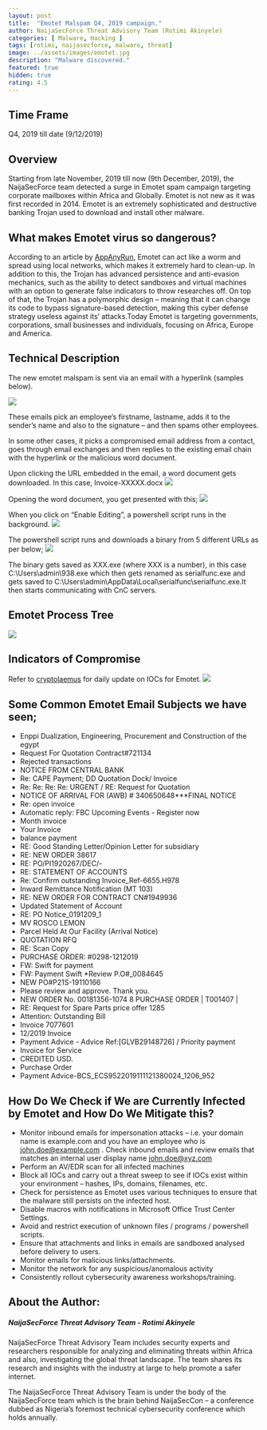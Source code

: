 ```yaml
---
layout: post
title:  "Emotet Malspam Q4, 2019 campaign."
author: NaijaSecForce Threat Advisory Team (Rotimi Akinyele)
categories: [ Malware, Hacking ]
tags: [rotimi, naijasecforce, malware, threat]
image: ../assets/images/emotet.jpg
description: "Malware discovered."
featured: true
hidden: true
rating: 4.5
---
```


## Time Frame
Q4, 2019 till date (9/12/2019)

## Overview
Starting from late November, 2019 till now (9th December, 2019), the NaijaSecForce team detected a surge in Emotet spam campaign targeting corporate mailboxes within Africa and Globally.
Emotet is not new as it was first recorded in 2014. Emotet is an extremely sophisticated and destructive banking Trojan used to download and install other malware. 

## What makes Emotet virus so dangerous? 
According to an article by [AppAnyRun](https://any.run/malware-trends/emotet), Emotet can act like a worm and spread using local networks, which makes it extremely hard to clean-up. In addition to this, the Trojan has advanced persistence and anti-evasion mechanics, such as the ability to detect sandboxes and virtual machines with an option to generate false indicators to throw researches off. On top of that, the Trojan has a polymorphic design – meaning that it can change its code to bypass signature-based detection, making this cyber defense strategy useless against its’ attacks.Today Emotet is targeting governments, corporations, small businesses and individuals, focusing on Africa, Europe and America.

## Technical Description
The new emotet malspam is sent via an email with a hyperlink (samples below).

![](../assets/images/emotet-malspam1.png)

These emails pick an employee’s firstname, lastname, adds it to the sender’s name and also to the signature – and then spams other employees.

In some other cases, it picks a compromised email address from a contact, goes through email exchanges and then replies to the existing email chain with the hyperlink or the malicious word document.

Upon clicking the URL embedded in the email, a word document gets downloaded. In this case, Invoice-XXXXX.docx
![](../assets/images/emotet-malspam2.png)

Opening the word document, you get presented with this;
![](../assets/images/emotet-malspam3.png)

When you click on “Enable Editing”, a powershell script runs in the background.
![](../assets/images/emotet-malspam4.png)

The powershell script runs and downloads a binary from 5 different URLs as per below;
![](../assets/images/emotet-malspam5.png)

The binary gets saved as XXX.exe (where XXX is a number), in this case C:\Users\admin\938.exe which then gets renamed as serialfunc.exe and gets saved to C:\Users\admin\AppData\Local\serialfunc\serialfunc.exe.It then starts communicating with CnC servers.

## Emotet Process Tree
![](../assets/images/emotet-malspam6.png)

## Indicators of Compromise
Refer to [cryptolaemus](https://paste.cryptolaemus.com/) for daily update on IOCs for Emotet.
![](../assets/images/emotet-malspam7.png)

## Some Common Emotet Email Subjects we have seen;
* Enppi Dualization, Engineering, Procurement and Construction of the egypt
* Request For Quotation Contract#721134
* Rejected transactions
* NOTICE FROM CENTRAL BANK
* Re: CAPE Payment; DD Quotation Dock/ Invoice
* Re: Re: Re: Re: URGENT / RE: Request for Quotation
* NOTICE OF ARRIVAL FOR (AWB) # 340650648***FINAL NOTICE
* Re: open invoice
* Automatic reply: FBC Upcoming Events - Register now
* Month invoice
* Your Invoice
* balance payment
* RE: Good Standing Letter/Opinion Letter for subsidiary
* RE: NEW ORDER 38617
* RE: PO/PI1920267/DEC/-
* RE: STATEMENT OF ACCOUNTS
* Re: Confirm outstanding Invoice_Ref-6655.H978
* Inward Remittance Notification (MT 103)
* RE: NEW ORDER FOR CONTRACT CN#1949936
* Updated Statement of Account
* RE: PO Notice_0191209_1
* MV ROSCO LEMON
* Parcel Held At Our Facility (Arrival Notice)
* QUOTATION RFQ
* RE: Scan Copy
* PURCHASE ORDER: #0298-1212019
* FW: Swift for payment
* FW: Payment Swift
*Review P.O#_0084645
* NEW PO#P21S-19110166
* Please review and approve. Thank you.
* NEW ORDER No. 00181356-1074
8 PURCHASE ORDER \| T001407 \|
* RE: Request for Spare Parts price offer 1285
* Attention: Outstanding Bill
* Invoice  7077601
* 12/2019 Invoice
* Payment Advice - Advice Ref:[GLVB29148726] / Priority payment
* Invoice for Service
* CREDITED USD.
* Purchase Order
* Payment Advice-BCS_ECS9522019111121380024_1206_952

## How Do We Check if We are Currently Infected by Emotet and How Do We Mitigate this?
* Monitor inbound emails for impersonation attacks – i.e. your domain name is example.com and you have an employee who is john.doe@example.com . Check inbound emails and review emails that matches an internal user display name john.doe@xyz.com 
* Perform an AV/EDR scan for all infected machines
* Block all IOCs and carry out a threat sweep to see if IOCs exist within your environment – hashes, IPs, domains, filenames, etc.
* Check for persistence as Emotet uses various techniques to ensure that the malware still persists on the infected host.
* Disable macros with notifications in Microsoft Office Trust Center Settings.
* Avoid and restrict execution of unknown files / programs / powershell scripts.
* Ensure that attachments and links in emails are sandboxed analysed before delivery to users.
* Monitor emails for malicious links/attachments.
* Monitor the network for any suspicious/anomalous activity
* Consistently rollout cybersecurity awareness workshops/training.

## About the Author:
##### NaijaSecForce Threat Advisory Team - Rotimi Akinyele 
NaijaSecForce Threat Advisory Team includes security experts and researchers responsible for analyzing and eliminating threats within Africa and also, investigating the global threat landscape. The team shares its research and insights with the industry at large to help promote a safer internet. 

The NaijaSecForce Threat Advisory Team is under the body of the NaijaSecForce team which is the brain behind NaijaSecCon – a conference dubbed as Nigeria’s foremost technical cybersecurity conference which holds annually.






